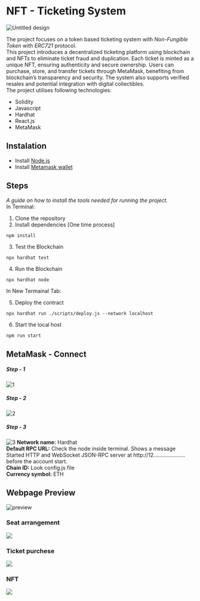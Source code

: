 # NFT - Ticketing System


![Untitled design](https://github.com/user-attachments/assets/a30bdb92-b62e-48c2-9935-5b1735cf4456)







The project focuses on a token based ticketing system with *Non-Fungible Token* with *ERC721* protocol.<br>
This project introduces a decentralized ticketing platform using blockchain and NFTs to eliminate ticket fraud and duplication. Each ticket is minted as a unique NFT, ensuring authenticity and secure ownership. Users can purchase, store, and transfer tickets through MetaMask, benefiting from blockchain’s transparency and security. The system also supports verified resales and potential integration with digital collectibles.<br>The project utilises following technologies: 

* Solidity
* Javascript
*  Hardhat
*  React.js
*  MetaMask


## Instalation

* Install [Node.js](https://nodejs.org/en/)
* Install [Metamask wallet](https://metamask.io/download/)

## Steps

_A guide on how to install the tools needed for running the project._<br>
In Terminal:
1. Clone the repository
2. Install dependencies [One time process]

```bash
npm install
```
3. Test the Blockchain
```
npx hardhat test
```
4. Run the Blockchain 
```
npx hardhat node
```

In New Termainal Tab:

5. Deploy the contract
```
npx hardhat run ./scripts/deploy.js --network localhost
```
6. Start the local host
```
npm run start
```

## MetaMask - Connect
 ##### Step - 1
![1](https://github.com/user-attachments/assets/f56065d5-0371-49d8-97a1-c7ddb273743f) 
<br>

##### Step - 2
![2](https://github.com/user-attachments/assets/5ac63dc4-ada7-4e7d-b140-6a278d670592)
##### Step - 3
![3](https://github.com/user-attachments/assets/0994bd59-25fc-475d-9e51-e0b5125efe7d)
**Network name:** Hardhat<br>
**Default RPC URL:**  Check the node inside terminal. Shows a message Started HTTP and WebSocket JSON-RPC server at http://12..................... before the account start.<br>
**Chain ID:** Look config.js file<br>
**Currency symbol:**  ETH<br>

## Webpage Preview

![preview](https://github.com/user-attachments/assets/e38a4b14-3085-4e79-af5f-2d46a5042832)

### Seat arrangement 
![](https://github.com/user-attachments/assets/272e60c3-0ea9-4b9f-a2c4-6b43a8391c04)

### Ticket purchese 
![](https://github.com/user-attachments/assets/ee3f109d-7eb7-4187-b672-2f1b13eb394b)
### NFT
![](https://github.com/user-attachments/assets/894e6869-75e6-4ac2-9328-75b71db71f24)
